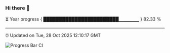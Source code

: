 ### Hi there 👋

⏳ Year progress { ████████████████████████▁▁▁▁▁▁ } 82.33 %

---

⏰ Updated on Tue, 28 Oct 2025 12:10:17 GMT

![Progress Bar CI](https://github.com/liununu/liununu/workflows/Progress%20Bar%20CI/badge.svg)
